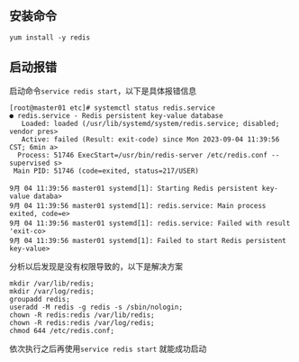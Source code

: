 ## 安装命令
`yum install -y redis`
## 启动报错
启动命令`service redis start`，以下是具体报错信息
```shell
[root@master01 etc]# systemctl status redis.service
● redis.service - Redis persistent key-value database
   Loaded: loaded (/usr/lib/systemd/system/redis.service; disabled; vendor pres>
   Active: failed (Result: exit-code) since Mon 2023-09-04 11:39:56 CST; 6min a>
  Process: 51746 ExecStart=/usr/bin/redis-server /etc/redis.conf --supervised s>
 Main PID: 51746 (code=exited, status=217/USER)

9月 04 11:39:56 master01 systemd[1]: Starting Redis persistent key-value databa>
9月 04 11:39:56 master01 systemd[1]: redis.service: Main process exited, code=e>
9月 04 11:39:56 master01 systemd[1]: redis.service: Failed with result 'exit-co>
9月 04 11:39:56 master01 systemd[1]: Failed to start Redis persistent key-value>
``` 
分析以后发现是没有权限导致的，以下是解决方案
```shell
mkdir /var/lib/redis;
mkdir /var/log/redis;
groupadd redis;
useradd -M redis -g redis -s /sbin/nologin;
chown -R redis:redis /var/lib/redis;
chown -R redis:redis /var/log/redis;
chmod 644 /etc/redis.conf;
``` 
依次执行之后再使用`service redis start` 就能成功启动
